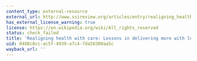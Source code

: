```yaml
---
content_type: external-resource
external_url: http://www.ssireview.org/articles/entry/realigning_health_with_care
has_external_license_warning: true
license: https://en.wikipedia.org/wiki/All_rights_reserved
status: check_failed
title: 'Realigning health with care: Lessons in delivering more with less'
uid: 0488c8cc-ac5f-4939-a7c4-7da50300aa5c
wayback_url: ''
---
```

